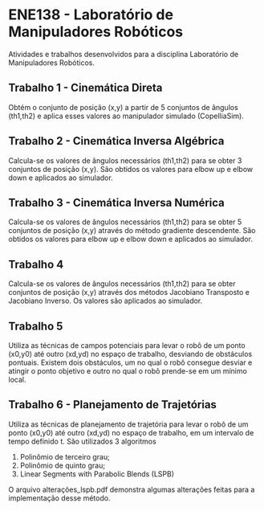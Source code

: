 # ENE138 - Laboratório de Manipuladores Robóticos
 Atividades e trabalhos desenvolvidos para a disciplina Laboratório de Manipuladores Robóticos.

## Trabalho 1 - Cinemática Direta
Obtém o conjunto de posição (x,y) a partir de 5 conjuntos de ângulos (th1,th2) e aplica esses valores ao manipulador simulado (CopelliaSim).

## Trabalho 2 - Cinemática Inversa Algébrica
Calcula-se os valores de ângulos necessários (th1,th2) para se obter 3 conjuntos de posição (x,y). São obtidos os valores para elbow up e elbow down e aplicados ao simulador.

## Trabalho 3 - Cinemática Inversa Numérica
Calcula-se os valores de ângulos necessários (th1,th2) para se obter 5 conjuntos de posição (x,y) através do método gradiente descendente. São obtidos os valores para elbow up e elbow down e aplicados ao simulador.

## Trabalho 4
Calcula-se os valores de ângulos necessários (th1,th2) para se obter conjuntos de posição (x,y) através dos métodos Jacobiano Transposto e Jacobiano Inverso. Os valores são aplicados ao simulador.

## Trabalho 5
Utiliza as técnicas de campos potenciais para levar o robô de um ponto (x0,y0) até outro (xd,yd) no espaço de trabalho, desviando de obstáculos pontuais. Existem dois obstáculos, um no qual o robô consegue desviar e atingir o ponto objetivo e outro no qual o robô prende-se em um mínimo local.

## Trabalho 6 - Planejamento de Trajetórias
Utiliza as técnicas de planejamento de trajetória para levar o robô de um ponto (x0,y0) até outro (xd,yd) no espaço de trabalho, em um intervalo de tempo definido t. São utilizados 3 algoritmos
1. Polinômio de terceiro grau;
2. Polinômio de quinto grau;
3. Linear Segments with Parabolic Blends (LSPB)

O arquivo alterações_lspb.pdf demonstra algumas alterações feitas para a implementação desse método.
